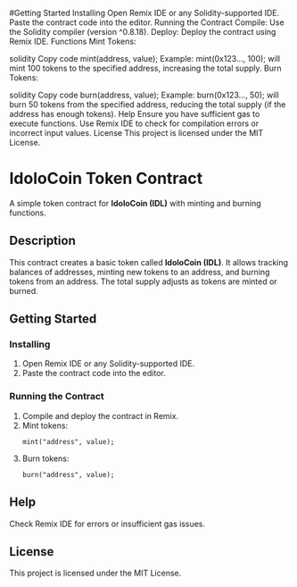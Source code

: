 
#Getting Started
Installing
Open Remix IDE or any Solidity-supported IDE.
Paste the contract code into the editor.
Running the Contract
Compile: Use the Solidity compiler (version ^0.8.18).
Deploy: Deploy the contract using Remix IDE.
Functions
Mint Tokens:

solidity
Copy code
mint(address, value);
Example: mint(0x123..., 100); will mint 100 tokens to the specified address, increasing the total supply.
Burn Tokens:

solidity
Copy code
burn(address, value);
Example: burn(0x123..., 50); will burn 50 tokens from the specified address, reducing the total supply (if the address has enough tokens).
Help
Ensure you have sufficient gas to execute functions.
Use Remix IDE to check for compilation errors or incorrect input values.
License
This project is licensed under the MIT License.


# IdoloCoin Token Contract

A simple token contract for **IdoloCoin (IDL)** with minting and burning functions.

## Description

This contract creates a basic token called **IdoloCoin (IDL)**. It allows tracking balances of addresses, minting new tokens to an address, and burning tokens from an address. The total supply adjusts as tokens are minted or burned.


## Getting Started

### Installing

1. Open Remix IDE or any Solidity-supported IDE.
2. Paste the contract code into the editor.

### Running the Contract

1. Compile and deploy the contract in Remix.
2. Mint tokens:
   ```solidity
   mint("address", value);
   ```
3. Burn tokens:
   ```solidity
   burn("address", value);
   ```

## Help

Check Remix IDE for errors or insufficient gas issues.

## License

This project is licensed under the MIT License.
